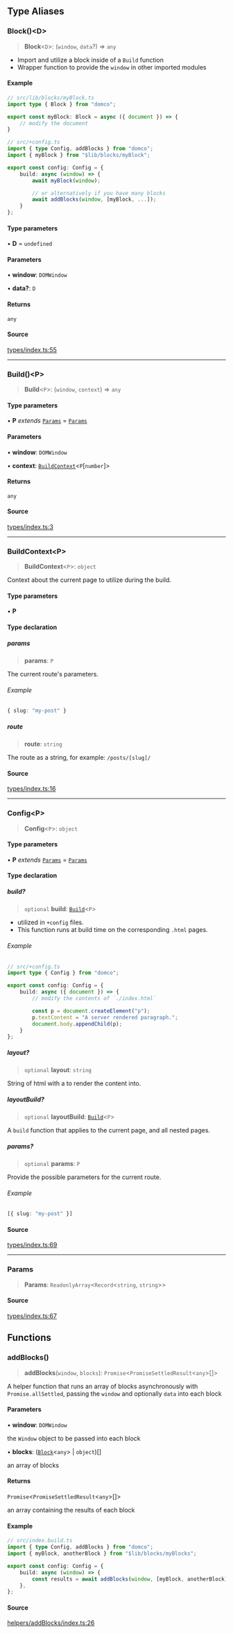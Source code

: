 


## Type Aliases

### Block()\<D>

> **Block**\<`D`>: (`window`, `data`?) => `any`

- Import and utilize a block inside of a `Build` function
- Wrapper function to provide the `window` in other imported modules

#### Example

```ts
// src/lib/blocks/myBlock.ts
import type { Block } from "domco";

export const myBlock: Block = async ({ document }) => {
    // modify the document
}

// src/+config.ts
import { type Config, addBlocks } from "domco";
import { myBlock } from "$lib/blocks/myBlock";

export const config: Config = {
	build: async (window) => {
		await myBlock(window);

		// or alternatively if you have many blocks
		await addBlocks(window, [myBlock, ...]);
	}
};
```

#### Type parameters

• **D** = `undefined`

#### Parameters

• **window**: `DOMWindow`

• **data?**: `D`

#### Returns

`any`

#### Source

[types/index.ts:55](https://github.com/rossrobino/domco/blob/60676dc1f461ab26e99950bac0f9313213a124f7/packages/domco/types/index.ts#L55)

***

### Build()\<P>

> **Build**\<`P`>: (`window`, `context`) => `any`

#### Type parameters

• **P** *extends* [`Params`](/docs/modules#params-2) = [`Params`](/docs/modules#params-2)

#### Parameters

• **window**: `DOMWindow`

• **context**: [`BuildContext`](/docs/modules#buildcontextp)\<`P`\[`number`\]>

#### Returns

`any`

#### Source

[types/index.ts:3](https://github.com/rossrobino/domco/blob/60676dc1f461ab26e99950bac0f9313213a124f7/packages/domco/types/index.ts#L3)

***

### BuildContext\<P>

> **BuildContext**\<`P`>: `object`

Context about the current page to utilize during the build.

#### Type parameters

• **P**

#### Type declaration

##### params

> **params**: `P`

The current route's parameters.

###### Example

```ts
{ slug: "my-post" }
```

##### route

> **route**: `string`

The route as a string, for example: `/posts/[slug]/`

#### Source

[types/index.ts:16](https://github.com/rossrobino/domco/blob/60676dc1f461ab26e99950bac0f9313213a124f7/packages/domco/types/index.ts#L16)

***

### Config\<P>

> **Config**\<`P`>: `object`

#### Type parameters

• **P** *extends* [`Params`](/docs/modules#params-2) = [`Params`](/docs/modules#params-2)

#### Type declaration

##### build?

> `optional` **build**: [`Build`](/docs/modules#buildp)\<`P`>

- utilized in `+config` files.
- This function runs at build time on the corresponding `.html` pages.

###### Example

```ts
// src/+config.ts
import type { Config } from "domco";

export const config: Config = {
	build: async ({ document }) => {
		// modify the contents of `./index.html`

		const p = document.createElement("p");
		p.textContent = "A server rendered paragraph.";
		document.body.appendChild(p);
	}
};
```

##### layout?

> `optional` **layout**: `string`

String of html with a <slot> to render the content into.

##### layoutBuild?

> `optional` **layoutBuild**: [`Build`](/docs/modules#buildp)\<`P`>

A `build` function that applies to the current page,
and all nested pages.

##### params?

> `optional` **params**: `P`

Provide the possible parameters for the current route.

###### Example

```ts
[{ slug: "my-post" }]
```

#### Source

[types/index.ts:69](https://github.com/rossrobino/domco/blob/60676dc1f461ab26e99950bac0f9313213a124f7/packages/domco/types/index.ts#L69)

***

### Params

> **Params**: `ReadonlyArray`\<`Record`\<`string`, `string`>>

#### Source

[types/index.ts:67](https://github.com/rossrobino/domco/blob/60676dc1f461ab26e99950bac0f9313213a124f7/packages/domco/types/index.ts#L67)

## Functions

### addBlocks()

> **addBlocks**(`window`, `blocks`): `Promise`\<`PromiseSettledResult`\<`any`>[]>

A helper function that runs an array of blocks asynchronously
with `Promise.allSettled`, passing the `window` and optionally
`data` into each block

#### Parameters

• **window**: `DOMWindow`

the `Window` object to be passed into each block

• **blocks**: ([`Block`](/docs/modules#blockd)\<`any`> \| `object`)[]

an array of blocks

#### Returns

`Promise`\<`PromiseSettledResult`\<`any`>[]>

an array containing the results of each block

#### Example

```ts
// src/index.build.ts
import { type Config, addBlocks } from "domco";
import { myBlock, anotherBlock } from "$lib/blocks/myBlocks";

export const config: Config = {
	build: async (window) => {
		const results = await addBlocks(window, [myBlock, anotherBlock]);
	},
};
```

#### Source

[helpers/addBlocks/index.ts:26](https://github.com/rossrobino/domco/blob/60676dc1f461ab26e99950bac0f9313213a124f7/packages/domco/helpers/addBlocks/index.ts#L26)
